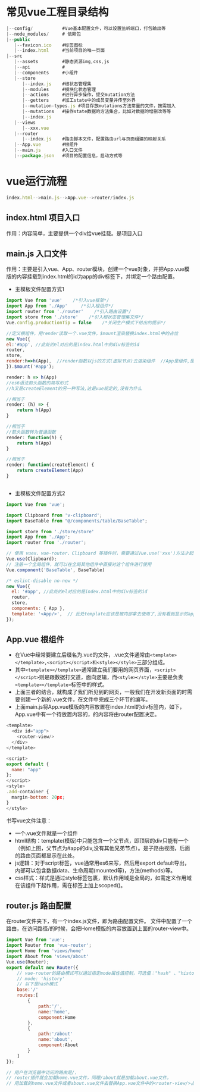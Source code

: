 # 常见vue工程目录结构
```js
|--config/           #Vue基本配置文件，可以设置监听端口，打包输出等
|--node_modules/     # 依赖包
|--public
   |--favicon.ico    #标签图标
   |--index.html     #当前项目的唯一页面
|--src
   |--assets         #静态资源img,css,js
   |--api            #
   |--components     #小组件
   |--store 
      |--index.js    #根状态管理集
      |--modules     #模块化状态管理
      |--actions     #进行异步操作，提交mutation方法
      |--getters     #加工state中的成员变量并传至外界
      |--mutation-types.js #项目存放mutations方法常量的文件，按需加入
      |--mutations   #操作state数据的方法集合，比如对数据的增删改等等
      |--index.js
   |--views
      |--xxx.vue
   |--router
      |--index.js    #路由脚本文件，配置路由url与页面组建的映射关系
   |--App.vue        #根组件
   |--main.js        #入口文件
   |--package.json   #项目的配置信息，启动方式等
   ```


   # vue运行流程
   ```js
   index.html-->main.js-->App.vue-->router/index.js
   ```

   ## index.html 项目入口
   作用：内容简单，主要提供一个div给vue挂载。是项目入口

   ## main.js 入口文件
   作用：主要是引入vue、App、router模块，创建一个vue对象，并把App.vue模版的内容挂载到index.html的id为app的div标签下，并绑定一个路由配置。
- 主模板文件配置方式1

```js
import Vue from 'vue'    /*引入vue框架*/
import App from './App'     /*引入根组件*/
import router from './router'    /*引入路由设置*/
import store from './store'    /*引入根状态管理集文件*/
Vue.config.productionTip = false    /*关闭生产模式下给出的提示*/

//定义根组件，用render读取一个.vue文件，$mount渲染替换index.html中的占位
new Vue({
el:'#app', //此处的el对应的是index.html中的div标签的id
router, 
store,
render:h=>h(App),  //render函数以js的方式(虚拟节点)去渲染组件  //App是组件,是项目的主组件
}).$mount('#app');
```
```js
render: h => h(App)
//es6语法箭头函数的简写形式
//h又是createElement的另一种写法,这是vue规定的,没有为什么

//相当于
render: (h) => {
    return h(App)
}

//相当于
//箭头函数转为普通函数
render: function(h) {
    return h(App)
}

//相当于
render: function(createElement) {
    return createElement(App)
}



```

- 主模板文件配置方式2
```js
import Vue from 'vue';

import Clipboard from 'v-clipboard';
import BaseTable from "@/components/table/BaseTable";

import store from './store/store'
import App from './App';
import router from './router';

// 使用 vuex、vue-router、Clipboard 等插件时，需要通过Vue.use('xxx')方法才起作用
Vue.use(Clipboard);
// 注册一个全局组件，就可以在全局其他组件中直接对这个组件进行使用
Vue.component('BaseTable', BaseTable)

/* eslint-disable no-new */
new Vue({
  el: '#app', //此处的el对应的是index.html中的div标签的id
  router,
  store,
  components: { App },
  template: '<App/>',  // 此处template应该是被内部拿去使用了,没有看到显示的app标签
});

```

## App.vue 根组件
- 在Vue中经常要建立后缀名为.vue的文件，.vue文件通常由`<template></template>,<script></script>和<style></style>`三部分组成。
- 其中`<template></template>`通常建立我们要用的网页界面，`<script></script>`则是跟数据打交道，面向逻辑，而`<style></style>`主要是负责`<template></template>`标签中的样式。
- 上面三者的结合，就构成了我们所见到的网页，一般我们在开发新页面的时需要创建一个新的.vue文件，在文件中完成三个环节的编写。
- 上面main.js将App.vue模版的内容放置在index.html的div标签内，如下，App.vue中有一个待放置内容的<router-view/>，<router-view/>的内容将由router配置决定。
```js
<template>
  <div id="app">
    <router-view/>
  </div>
</template>

<script>
export default {
  name: "app"
};
</script>
<style>
.add-container {
  margin-bottom: 20px;
}
</style>

```

书写vue文件注意：
- 一个.vue文件就是一个组件
- html结构：template(模版)中只能包含一个父节点，即顶层的div只能有一个（例如上图，父节点为#app的div,没有其他兄弟节点）。<router-view></router-view>是子路由视图，后面的路由页面都显示在此处。
- js逻辑：对于script标签，vue通常用es6来写，然后用export default导出，内部可以包含数据data、生命周期(mounted等)，方法(methods)等。
- css样式：样式是通过style标签<style></style>包裹，默认作用域是全局的，如需定义作用域在该组件下起作用，需在标签上加上scoped(<style scoped></style>)。


## router.js 路由配置
在router文件夹下，有一个index.js文件，即为路由配置文件。
文件中配置了一个路由，在访问路径/的时候，会把Home模版的内容放置到上面的router-view中。 

```js
import Vue from 'vue';
import Router from 'vue-router';
import Home from 'views/home'
import About from 'views/about'
Vue.use(Router);
export default new Router({
    // vue-router的路由模式可以通过指定mode属性值控制，可选值："hash" 、"history"、 "abstract" ， 默认："hash" (浏览器环境) ， "abstract" (Node.js 环境)
    // mode: 'history' 
    // 以下是hash模式
    base:'/'
    routes:[
        {
            path:'/',
            name:'home',
            component:Home
        },
        {
            path:'/about'
            name:'about',
            component:About
        }
    ]
});

// 用户在浏览器中访问的路由是/，
// router插件就会加载home.vue文件，同理/about就是加载about.vue文件。
// 用加载的home.vue文件或者about.vue文件去替换App.vue文件中的<router-view/>占位符。

```




